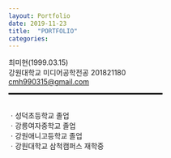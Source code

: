 ```yaml
---
layout: Portfolio
date: 2019-11-23
title:  "PORTFOLIO"
categories: 
---
```


최미현(1999.03.15)
<br>강원대학교 미디어공학전공 201821180
<br>cmh990315@gmail.com
<hr align="left" style="border: solid 1.5px black; width: 60%;">
<br> ㆍ성덕초등학교 졸업
<br> ㆍ강릉여자중학교 졸업
<br> ㆍ강원애니고등학교 졸업
<br> ㆍ강원대학교 삼척캠퍼스 재학중
